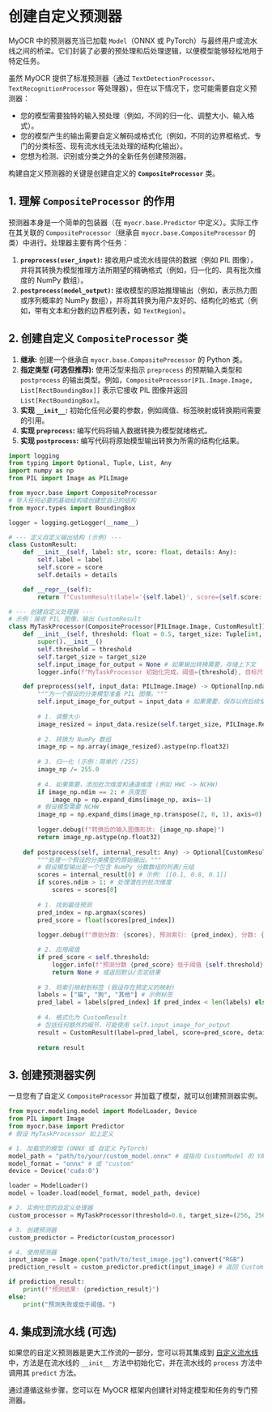 # 创建自定义预测器

MyOCR 中的预测器充当已加载 `Model`（ONNX 或 PyTorch）与最终用户或流水线之间的桥梁。它们封装了必要的预处理和后处理逻辑，以便模型能够轻松地用于特定任务。

虽然 MyOCR 提供了标准预测器（通过 `TextDetectionProcessor`、`TextRecognitionProcessor` 等处理器），但在以下情况下，您可能需要自定义预测器：

*   您的模型需要独特的输入预处理（例如，不同的归一化、调整大小、输入格式）。
*   您的模型产生的输出需要自定义解码或格式化（例如，不同的边界框格式、专门的分类标签、现有流水线无法处理的结构化输出）。
*   您想为检测、识别或分类之外的全新任务创建预测器。

构建自定义预测器的关键是创建自定义的 **`CompositeProcessor`** 类。

## 1. 理解 `CompositeProcessor` 的作用

预测器本身是一个简单的包装器（在 `myocr.base.Predictor` 中定义）。实际工作在其关联的 `CompositeProcessor`（继承自 `myocr.base.CompositeProcessor` 的类）中进行。处理器主要有两个任务：

1.  **`preprocess(user_input)`:** 接收用户或流水线提供的数据（例如 PIL 图像），并将其转换为模型推理方法所期望的精确格式（例如，归一化的、具有批次维度的 NumPy 数组）。
2.  **`postprocess(model_output)`:** 接收模型的原始推理输出（例如，表示热力图或序列概率的 NumPy 数组），并将其转换为用户友好的、结构化的格式（例如，带有文本和分数的边界框列表，如 `TextRegion`）。

## 2. 创建自定义 `CompositeProcessor` 类

1.  **继承:** 创建一个继承自 `myocr.base.CompositeProcessor` 的 Python 类。
2.  **指定类型 (可选但推荐):** 使用泛型来指示 `preprocess` 的预期输入类型和 `postprocess` 的输出类型。例如，`CompositeProcessor[PIL.Image.Image, List[RectBoundingBox]]` 表示它接收 PIL 图像并返回 `List[RectBoundingBox]`。
3.  **实现 `__init__`:** 初始化任何必要的参数，例如阈值、标签映射或转换期间需要的引用。
4.  **实现 `preprocess`:** 编写代码将输入数据转换为模型就绪格式。
5.  **实现 `postprocess`:** 编写代码将原始模型输出转换为所需的结构化结果。

```python
import logging
from typing import Optional, Tuple, List, Any
import numpy as np
from PIL import Image as PILImage

from myocr.base import CompositeProcessor
# 导入任何必要的基础结构或创建您自己的结构
from myocr.types import BoundingBox 

logger = logging.getLogger(__name__)

# --- 定义自定义输出结构 (示例) ---
class CustomResult:
    def __init__(self, label: str, score: float, details: Any):
        self.label = label
        self.score = score
        self.details = details

    def __repr__(self):
        return f"CustomResult(label='{self.label}', score={self.score:.4f}, details={self.details})"

# --- 创建自定义处理器 ---
# 示例：接收 PIL 图像，输出 CustomResult
class MyTaskProcessor(CompositeProcessor[PILImage.Image, CustomResult]):
    def __init__(self, threshold: float = 0.5, target_size: Tuple[int, int] = (224, 224)):
        super().__init__()
        self.threshold = threshold
        self.target_size = target_size
        self.input_image_for_output = None # 如果输出转换需要，存储上下文
        logger.info(f"MyTaskProcessor 初始化完成，阈值={threshold}, 目标尺寸={target_size}")

    def preprocess(self, input_data: PILImage.Image) -> Optional[np.ndarray]:
        """为一个假设的分类模型准备 PIL 图像。"""
        self.input_image_for_output = input_data # 如果需要，保存以供后续使用
        
        # 1. 调整大小
        image_resized = input_data.resize(self.target_size, PILImage.Resampling.BILINEAR)
        
        # 2. 转换为 NumPy 数组
        image_np = np.array(image_resized).astype(np.float32)
        
        # 3. 归一化 (示例：简单的 /255)
        image_np /= 255.0
        
        # 4. 如果需要，添加批次维度和通道维度 (例如 HWC -> NCHW)
        if image_np.ndim == 2: # 灰度图
            image_np = np.expand_dims(image_np, axis=-1)
        # 假设模型需要 NCHW
        image_np = np.expand_dims(image_np.transpose(2, 0, 1), axis=0) 
        
        logger.debug(f"转换后的输入图像形状: {image_np.shape}")
        return image_np.astype(np.float32)
        
    def postprocess(self, internal_result: Any) -> Optional[CustomResult]:
        """处理一个假设的分类模型的原始输出。"""
        # 假设模型输出是一个包含 NumPy 分数数组的列表/元组
        scores = internal_result[0] # 示例: [[0.1, 0.8, 0.1]]
        if scores.ndim > 1: # 处理潜在的批次维度
            scores = scores[0]
            
        # 1. 找到最佳预测
        pred_index = np.argmax(scores)
        pred_score = float(scores[pred_index])
        
        logger.debug(f"原始分数: {scores}, 预测索引: {pred_index}, 分数: {pred_score}")

        # 2. 应用阈值
        if pred_score < self.threshold:
            logger.info(f"预测分数 {pred_score} 低于阈值 {self.threshold}")
            return None # 或返回默认/否定结果
            
        # 3. 将索引映射到标签 (假设存在预定义的映射)
        labels = ["猫", "狗", "其他"] # 示例标签
        pred_label = labels[pred_index] if pred_index < len(labels) else "未知"
        
        # 4. 格式化为 CustomResult
        # 包括任何额外的细节，可能使用 self.input_image_for_output
        result = CustomResult(label=pred_label, score=pred_score, details={"原始尺寸": self.input_image_for_output.size})
        
        return result
```

## 3. 创建预测器实例

一旦您有了自定义 `CompositeProcessor` 并加载了模型，就可以创建预测器实例。

```python
from myocr.modeling.model import ModelLoader, Device
from PIL import Image
from myocr.base import Predictor
# 假设 MyTaskProcessor 如上定义

# 1. 加载您的模型 (ONNX 或 自定义 PyTorch)
model_path = "path/to/your/custom_model.onnx" # 或指向 CustomModel 的 YAML 路径
model_format = "onnx" # 或 "custom"
device = Device('cuda:0')

loader = ModelLoader()
model = loader.load(model_format, model_path, device)

# 2. 实例化您的自定义处理器
custom_processor = MyTaskProcessor(threshold=0.6, target_size=(256, 256)) # 如果需要，使用自定义参数

# 3. 创建预测器
custom_predictor = Predictor(custom_processor)

# 4. 使用预测器
input_image = Image.open("path/to/test_image.jpg").convert("RGB")
prediction_result = custom_predictor.predict(input_image) # 返回 CustomResult 或 None

if prediction_result:
    print(f"预测结果: {prediction_result}")
else:
    print("预测失败或低于阈值。")
```

## 4. 集成到流水线 (可选)

如果您的自定义预测器是更大工作流的一部分，您可以将其集成到 [自定义流水线](./../pipelines/build-pipeline.md) 中，方法是在流水线的 `__init__` 方法中初始化它，并在流水线的 `process` 方法中调用其 `predict` 方法。

通过遵循这些步骤，您可以在 MyOCR 框架内创建针对特定模型和任务的专门预测器。 